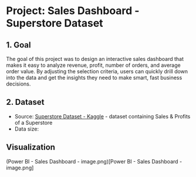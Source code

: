 # Project: Sales Dashboard - Superstore Dataset

## 1. Goal

The goal of this project was to design an interactive sales dashboard that makes it easy to analyze revenue, profit, number of orders, and average order value. By adjusting the selection criteria, users can quickly drill down into the data and get the insights they need to make smart, fast business decisions.

## 2. Dataset

- Source: [Superstore Dataset - Kaggle](https://www.kaggle.com/datasets/vivek468/superstore-dataset-final) - dataset containing Sales & Profits of a Superstore
- Data size: 


## Visualization

(Power BI - Sales Dashboard - image.png)[Power BI - Sales Dashboard - image.png]
